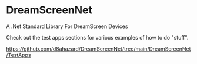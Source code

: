 # DreamScreenNet
A .Net Standard Library For DreamScreen Devices

Check out the test apps sections for various examples of how to do "stuff".

https://github.com/d8ahazard/DreamScreenNet/tree/main/DreamScreenNet/TestApps
